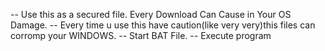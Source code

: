 -- Use this as a secured file. Every Download Can Cause in Your OS Damage.
-- Every time u use this have caution(like very very)this files can corromp your WINDOWS.
-- Start BAT File.
-- Execute program
